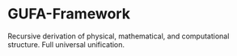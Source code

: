# GUFA-Framework
Recursive derivation of physical, mathematical, and computational structure. Full universal unification.

